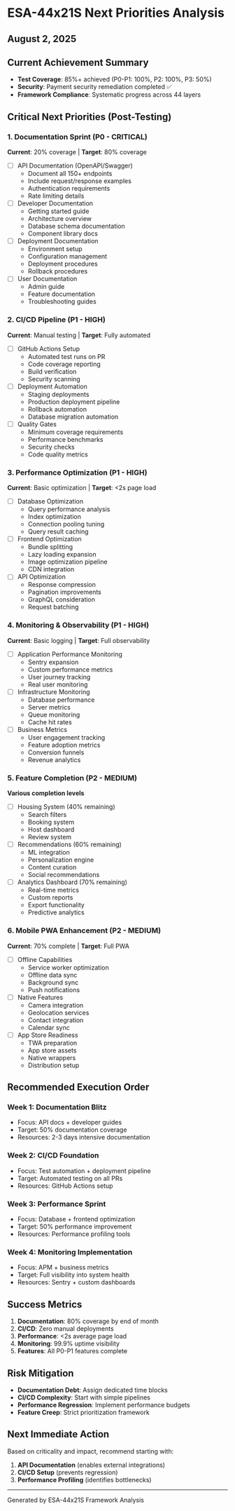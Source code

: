 # ESA-44x21S Next Priorities Analysis
## August 2, 2025

## Current Achievement Summary
- **Test Coverage**: 85%+ achieved (P0-P1: 100%, P2: 100%, P3: 50%)
- **Security**: Payment security remediation completed ✅
- **Framework Compliance**: Systematic progress across 44 layers

## Critical Next Priorities (Post-Testing)

### 1. Documentation Sprint (P0 - CRITICAL)
**Current**: 20% coverage | **Target**: 80% coverage
- [ ] API Documentation (OpenAPI/Swagger)
  - Document all 150+ endpoints
  - Include request/response examples
  - Authentication requirements
  - Rate limiting details
- [ ] Developer Documentation
  - Getting started guide
  - Architecture overview
  - Database schema documentation
  - Component library docs
- [ ] Deployment Documentation
  - Environment setup
  - Configuration management
  - Deployment procedures
  - Rollback procedures
- [ ] User Documentation
  - Admin guide
  - Feature documentation
  - Troubleshooting guides

### 2. CI/CD Pipeline (P1 - HIGH)
**Current**: Manual testing | **Target**: Fully automated
- [ ] GitHub Actions Setup
  - Automated test runs on PR
  - Code coverage reporting
  - Build verification
  - Security scanning
- [ ] Deployment Automation
  - Staging deployments
  - Production deployment pipeline
  - Rollback automation
  - Database migration automation
- [ ] Quality Gates
  - Minimum coverage requirements
  - Performance benchmarks
  - Security checks
  - Code quality metrics

### 3. Performance Optimization (P1 - HIGH)
**Current**: Basic optimization | **Target**: <2s page load
- [ ] Database Optimization
  - Query performance analysis
  - Index optimization
  - Connection pooling tuning
  - Query result caching
- [ ] Frontend Optimization
  - Bundle splitting
  - Lazy loading expansion
  - Image optimization pipeline
  - CDN integration
- [ ] API Optimization
  - Response compression
  - Pagination improvements
  - GraphQL consideration
  - Request batching

### 4. Monitoring & Observability (P1 - HIGH)
**Current**: Basic logging | **Target**: Full observability
- [ ] Application Performance Monitoring
  - Sentry expansion
  - Custom performance metrics
  - User journey tracking
  - Real user monitoring
- [ ] Infrastructure Monitoring
  - Database performance
  - Server metrics
  - Queue monitoring
  - Cache hit rates
- [ ] Business Metrics
  - User engagement tracking
  - Feature adoption metrics
  - Conversion funnels
  - Revenue analytics

### 5. Feature Completion (P2 - MEDIUM)
**Various completion levels**
- [ ] Housing System (40% remaining)
  - Search filters
  - Booking system
  - Host dashboard
  - Review system
- [ ] Recommendations (60% remaining)
  - ML integration
  - Personalization engine
  - Content curation
  - Social recommendations
- [ ] Analytics Dashboard (70% remaining)
  - Real-time metrics
  - Custom reports
  - Export functionality
  - Predictive analytics

### 6. Mobile PWA Enhancement (P2 - MEDIUM)
**Current**: 70% complete | **Target**: Full PWA
- [ ] Offline Capabilities
  - Service worker optimization
  - Offline data sync
  - Background sync
  - Push notifications
- [ ] Native Features
  - Camera integration
  - Geolocation services
  - Contact integration
  - Calendar sync
- [ ] App Store Readiness
  - TWA preparation
  - App store assets
  - Native wrappers
  - Distribution setup

## Recommended Execution Order

### Week 1: Documentation Blitz
- Focus: API docs + developer guides
- Target: 50% documentation coverage
- Resources: 2-3 days intensive documentation

### Week 2: CI/CD Foundation
- Focus: Test automation + deployment pipeline
- Target: Automated testing on all PRs
- Resources: GitHub Actions setup

### Week 3: Performance Sprint
- Focus: Database + frontend optimization
- Target: 50% performance improvement
- Resources: Performance profiling tools

### Week 4: Monitoring Implementation
- Focus: APM + business metrics
- Target: Full visibility into system health
- Resources: Sentry + custom dashboards

## Success Metrics
1. **Documentation**: 80% coverage by end of month
2. **CI/CD**: Zero manual deployments
3. **Performance**: <2s average page load
4. **Monitoring**: 99.9% uptime visibility
5. **Features**: All P0-P1 features complete

## Risk Mitigation
- **Documentation Debt**: Assign dedicated time blocks
- **CI/CD Complexity**: Start with simple pipelines
- **Performance Regression**: Implement performance budgets
- **Feature Creep**: Strict prioritization framework

## Next Immediate Action
Based on criticality and impact, recommend starting with:
1. **API Documentation** (enables external integrations)
2. **CI/CD Setup** (prevents regression)
3. **Performance Profiling** (identifies bottlenecks)

---
Generated by ESA-44x21S Framework Analysis